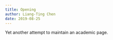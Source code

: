 ```yaml
---
title: Opening
author: Liang-Ting Chen
date: 2019-08-25
---
```


Yet another attempt to maintain an academic page. 
